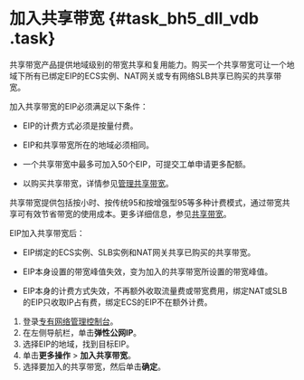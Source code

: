 # 加入共享带宽 {#task_bh5_dll_vdb .task}

共享带宽产品提供地域级别的带宽共享和复用能力。购买一个共享带宽可让一个地域下所有已绑定EIP的ECS实例、NAT网关或专有网络SLB共享已购买的共享带宽。

加入共享带宽的EIP必须满足以下条件：

-   EIP的计费方式必须是按量付费。

-   EIP和共享带宽所在的地域必须相同。

-   一个共享带宽中最多可加入50个EIP，可提交工单申请更多配额。

-   以购买共享带宽，详情参见[管理共享带宽](https://help.aliyun.com/document_detail/55919.html)。


共享带宽提供包括按小时、按传统95和按增强型95等多种计费模式，通过带宽共享可有效节省带宽的使用成本。更多详细信息，参见[共享带宽](https://help.aliyun.com/document_detail/55784.html)。

EIP加入共享带宽后：

-   EIP绑定的ECS实例、SLB实例和NAT网关共享已购买的共享带宽。

-   EIP本身设置的带宽峰值失效，变为加入的共享带宽所设置的带宽峰值。

-   EIP本身的计费方式失效，不再额外收取流量费或带宽费用，绑定NAT或SLB的EIP只收取IP占有费，绑定ECS的EIP不在额外计费。




1.   登录[专有网络管理控制台](https://vpcnext.console.aliyun.com)。 
2.   在左侧导航栏，单击**弹性公网IP**。 
3.   选择EIP的地域，找到目标EIP。 
4.   单击**更多操作** \> **加入共享带宽**。 
5.   选择要加入的共享带宽，然后单击**确定**。 

